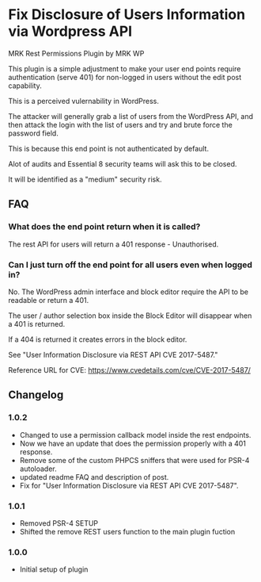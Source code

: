 # Fix Disclosure of Users Information via Wordpress API

MRK Rest Permissions Plugin by MRK WP

This plugin is a simple adjustment to make your user end points require authentication (serve 401) for non-logged in users without the edit post capability.

This is a perceived vulernability in WordPress.

The attacker will generally grab a list of users from the WordPress API, and then attack the login with the list of users and try and brute force the password field.

This is because this end point is not authenticated by default.

Alot of audits and Essential 8 security teams will ask this to be closed.

It will be identified as a "medium" security risk.

## FAQ

### What does the end point return when it is called?

The rest API for users will return a 401 response - Unauthorised.

### Can I just turn off the end point for all users even when logged in?

No. The WordPress admin interface and block editor require the API to be readable or return a 401.

The user / author selection box inside the Block Editor will disappear when a 401 is returned.

If a 404 is returned it creates errors in the block editor.

See "User Information Disclosure via REST API CVE 2017-5487."

Reference URL for CVE: <https://www.cvedetails.com/cve/CVE-2017-5487/>

## Changelog

### 1.0.2
- Changed to use a permission callback model inside the rest endpoints.
- Now we have an update that does the permission properly with a 401 response.
- Remove some of the custom PHPCS sniffers that were used for PSR-4 autoloader.
- updated readme FAQ and description of post.
- Fix for "User Information Disclosure via REST API CVE 2017-5487".

### 1.0.1
- Removed PSR-4 SETUP
- Shifted the remove REST users function to the main plugin fuction

### 1.0.0
- Initial setup of plugin
